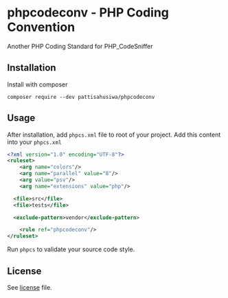# phpcodeconv - PHP Coding Convention
Another PHP Coding Standard for PHP_CodeSniffer

## Installation
Install with composer
```
composer require --dev pattisahusiwa/phpcodeconv
```

## Usage
After installation, add `phpcs.xml` file to root of your project.
Add this content into your `phpcs.xml`
```xml
<?xml version="1.0" encoding="UTF-8"?>
<ruleset>
    <arg name="colors"/>
    <arg name="parallel" value="8"/>
    <arg value="psv"/>
    <arg name="extensions" value="php"/>

  <file>src</file>
  <file>tests</file>

  <exclude-pattern>vendor</exclude-pattern>

    <rule ref="phpcodeconv"/>
</ruleset>
```

Run `phpcs` to validate your source code style.


## License
See [license](https://github.com/pattisahusiwa/phpcodeconv/blob/master/LICENSE) file.
